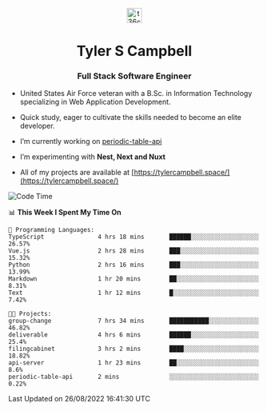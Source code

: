 <p align="center">
<a href="https://www.linkedin.com/in/t36campbell" target="blank"><img align="center" src="https://ik.imagekit.io/t36campbell/Portfolio/linkedin.png.original_m8bbGgPh6.png" alt="t36campbell" height="30" width="30" /></a>
</p>
<h1 align="center">Tyler S Campbell</h1>
<h3 align="center">Full Stack Software Engineer</h3>

* United States Air Force veteran with a B.Sc. in Information Technology specializing in Web Application Development. 

* Quick study, eager to cultivate the skills needed to become an elite developer.

* I’m currently working on [periodic-table-api](https://github.com/t36campbell/periodic-table-api)

* I’m experimenting with **Nest, Next and Nuxt**

* All of my projects are available at [https://tylercampbell.space/](https://tylercampbell.space/)

<!--START_SECTION:waka-->
![Code Time](http://img.shields.io/badge/Code%20Time-1%2C758%20hrs%2035%20mins-blue)

📊 **This Week I Spent My Time On** 

```text
💬 Programming Languages: 
TypeScript               4 hrs 18 mins       ██████░░░░░░░░░░░░░░░░░░░   26.57% 
Vue.js                   2 hrs 28 mins       ███░░░░░░░░░░░░░░░░░░░░░░   15.32% 
Python                   2 hrs 16 mins       ███░░░░░░░░░░░░░░░░░░░░░░   13.99% 
Markdown                 1 hr 20 mins        ██░░░░░░░░░░░░░░░░░░░░░░░   8.31% 
Text                     1 hr 12 mins        █░░░░░░░░░░░░░░░░░░░░░░░░   7.42%

🐱‍💻 Projects: 
group-change             7 hrs 34 mins       ███████████░░░░░░░░░░░░░░   46.82% 
deliverable              4 hrs 6 mins        ██████░░░░░░░░░░░░░░░░░░░   25.4% 
filingcabinet            3 hrs 2 mins        ████░░░░░░░░░░░░░░░░░░░░░   18.82% 
api-server               1 hr 23 mins        ██░░░░░░░░░░░░░░░░░░░░░░░   8.6% 
periodic-table-api       2 mins              ░░░░░░░░░░░░░░░░░░░░░░░░░   0.22%

```


 Last Updated on 26/08/2022 16:41:30 UTC
<!--END_SECTION:waka-->
